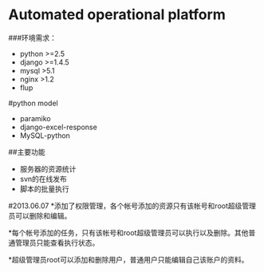 Automated operational platform
====

###环境需求：

 * python >=2.5
 * django >=1.4.5
 * mysql >5.1
 * nginx >1.2
 * flup

#python model

 * paramiko
 * django-excel-response
 * MySQL-python

##主要功能
 * 服务器的资源统计
 * svn的在线发布
 * 脚本的批量执行

#2013.06.07
*添加了权限管理，各个帐号添加的资源只有该帐号和root超级管理员可以删除和编辑。

*每个帐号添加的任务，只有该帐号和root超级管理员可以执行以及删除。其他普通管理员只能查看执行状态。

*超级管理员root可以添加和删除用户，普通用户只能编辑自己该账户的资料。



